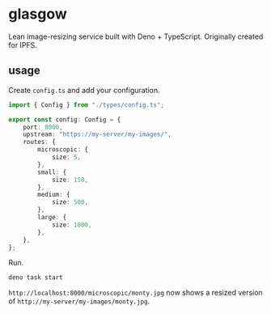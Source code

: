 # glasgow

Lean image-resizing service built with Deno + TypeScript. Originally created for IPFS.

## usage

Create `config.ts` and add your configuration.

```typescript
import { Config } from "./types/config.ts";

export const config: Config = {
	port: 8000,
	upstream: "https://my-server/my-images/",
	routes: {
		microscopic: {
			size: 5,
		},
		small: {
			size: 150,
		},
		medium: {
			size: 500,
		},
		large: {
			size: 1000,
		},
	},
};
```

Run.

```
deno task start
```

`http://localhost:8000/microscopic/monty.jpg` now shows a resized version of `http://my-server/my-images/monty.jpg`.
